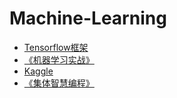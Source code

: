 # Machine-Learning

* [Tensorflow框架](https://github.com/fire717/Machine-Learning/tree/master/tensorflow)
* [《机器学习实战》](https://github.com/fire717/Machine-Learning/tree/master/ML_in_action)
* [Kaggle](/kaggle)
* [《集体智慧编程》](/JTZHBC)

